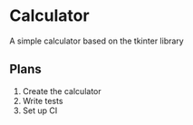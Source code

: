 # Calculator

A simple calculator based on the tkinter library  

## Plans
1. Create the calculator
2. Write tests
3. Set up CI
